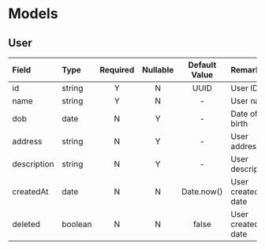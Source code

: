 # Models

## User

| Field       | Type    | Required  |  Nullable | Default Value |Remark |
| :----       | :----   | :----:    | :----:    | :----:        | :---- |
| id          | string  | Y         | N         |  UUID         |User ID |
| name        | string  | Y         | N         |  -            |User name |
| dob         | date    | N         | Y         |  -            |Date of birth |
| address     | string  | N         | Y         |  -            |User address |
| description | string  | N         | Y         |  -            |User description |
| createdAt   | date    | N         | N         |  Date.now()   |User created date |
| deleted     | boolean | N         | N         |  false        |User created date |
